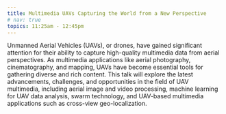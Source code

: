 ```yaml
---
title: Multimedia UAVs Capturing the World from a New Perspective
# nav: true
topics: 11:25am - 12:45pm
---
```


Unmanned Aerial Vehicles (UAVs), or drones, have gained significant attention for their ability to capture high-quality multimedia data from aerial perspectives. As multimedia applications like aerial photography, cinematography, and mapping, UAVs have become essential tools for gathering diverse and rich content. This talk will explore the latest advancements, challenges, and opportunities in the field of UAV multimedia, including aerial image and video processing, machine learning for UAV data analysis, swarm technology, and UAV-based multimedia applications such as cross-view geo-localization.